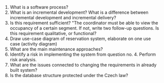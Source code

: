 1. What is a software process?
2. What is an incremental development? What is a difference between incremental development and incremental delivery?
3. Is this requirement sufficient? "The coordinator must be able to view the occupancy of a certain segment. If not, write two follow-up questions. Is this requirement qualitative, or functional?
4. Draw use-case diagram of reservation system, elaborate on one use case (activity diagram)
5. What are the main maintenance approaches?
6. Identify a risk in implementing the system from question no. 4. Perform risk analysis.
7. What are the issues connected to changing the requirements in already built system?
8. Is the database structure protected under the Czech law?